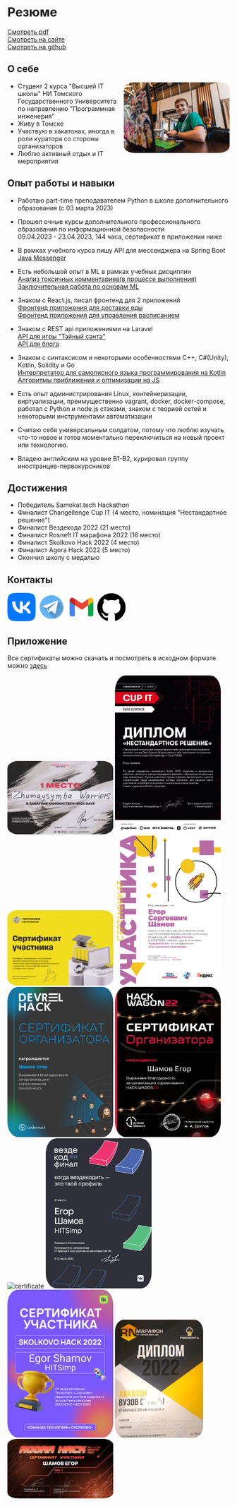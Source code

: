 # Резюме
[Смотреть pdf](https://shameoff.ru/cv.pdf)  
[Смотреть на сайте](https://shameoff.ru/)  
[Смотреть на github](https://github.com/shameoff/CV)

## О себе
<img src="resources/img/myphoto.jpg" alt= “myphoto.jpg” width="240" style="float: right; border-radius:10%">

* Студент 2 курса "Высшей IT школы" НИ Томского Государственного Университета по направлению "Программная инженерия"
* Живу в Томске
* Участвую в хакатонах, иногда в роли куратора со стороны организаторов
* Люблю активный отдых и IT мероприятия

## Опыт работы и навыки
* Работаю part-time преподавателем Python в школе дополнительного образования
 (с 03 марта 2023)

* Прошел очные курсы дополнительного профессионального образования по информационной безопасности  
09.04.2023 - 23.04.2023, 144 часа, сертификат в приложении ниже

* В рамках учебного курса пишу API для мессенджера на Spring Boot  
[Java Messenger](https://github.com/shameoff/Messenger_SpringLab)

* Есть небольшой опыт в ML в рамках учебных дисциплин  
[Анализ токсичных комментариев(в процессе выполнения)](https://github.com/shameoff/toxic_comments_ML_Lab1)  
[Заключительная работа по основам ML](https://github.com/shameoff/ML_lab_cosmos_titanic)

* Знаком с React.js, писал фронтенд для 2 приложений     
[Фронтенд приложения для доставки еды](https://github.com/shameoff/Delivery.Kushats)  
[Фронтенд приложения для управления расписанием](https://gitlab.com/outoftimeinc/frontend/outoftimefrontend)

* Знаком с REST api приложениями на Laravel  
[API для игры "Тайный санта"](https://github.com/shameoff/YaProfi2023_RestApi_For_Santa)  
[API для блога](https://github.com/shameoff/blogAPI)

* Знаком с синтаксисом и некоторыми особенностями C++, C#(Unity), Kotlin, Solidity и Go  
[Интерпретатор для самописного языка программирования на Kotlin](https://github.com/shameoff/Interpreter)  
[Алгоритмы приближения и оптимизации на JS](https://github.com/shameoff/HITs-6-module-Interesting-Algorithms)

* Есть опыт администрирования Linux, контейнеризации, виртуализации, преимущественно vagrant, docker, docker-compose, работал с Python и node.js стэками, знаком с теорией сетей и некоторыми инструментами автоматизации

* Считаю себя универсальным солдатом, потому что люблю изучать что-то новое и готов моментально переключиться на новый проект или технологию.

* Владею английским на уровне B1-B2, курировал группу иностранцев-первокурсников

## Достижения
* Победитель Samokat.tech Hackathon 
* Финалист Changellenge Cup IT (4 место, номинация "Нестандартное решение")
* Финалист Вездекода 2022 (21 место)
* Финалист Rosneft IT марафона 2022 (16 место)
* Финалист Skolkovo Hack 2022 (4 место)
* Финалист Agora Hack 2022 (5 место)
* Окончил школу с медалью  

## Контакты
<a href="https://vk.com/shameoff" rel="id138729111">![vk Егор Шамов](resources/img/icons/vk.png)</a>
<a href="https://t.me/shameoff" rel="@shameoff">![tg @shameoff](resources/img/icons/tg.png)</a>
<a href="mailto:eshamov030316@gmail.com" rel="eshamov030316@gmail.com">![eshamov030316@gmail.com](resources/img/icons/gmail.png)</a>
<a href="https://github.com/shameoff" rel="shameoff github">![tg @shameoff](resources/img/icons/github.png)</a>


## Приложение
Все сертификаты можно скачать и посмотреть в исходном формате можно [здесь](https://github.com/shameoff/CV/tree/main/img/certificates) 
<!-- Тут обязательно нужна пустая строка, иначе структура PDF будет работать неправильно -->

<img src="resources/img/certificates/Samokat.tech_Zhumaysymba_Warriors.png" alt= "certificate" width="240" style="border-radius:10%">
<img src="resources/img/certificates/Changellenge unusual solve Certificate.png" alt= "certificate" width="240" style="border-radius:10%">
<img src="resources/img/certificates/Tinkoff Certificate.png" alt= "certificate" width="240" style="border-radius:10%">
<img src="resources/img/certificates/YaProfi2023.png" alt= "certificate" width="240" style="border-radius:10%">
<img src="resources/img/certificates/DevRelOrganizer.png" alt= "certificate" width="240" style="border-radius:10%">
<img src="resources/img/certificates/HackWagonOrganizer.png" alt= "certificate" width="240" style="border-radius:10%">

<img src="resources/img/certificates/.png" alt= "certificate" width="240" style="border-radius:10%">
<img src="resources/img/certificates/HITSimp_Egor_Shamov.png" alt= "certificate" width="240" style="border-radius:10%">
<img src="resources/img/certificates/SkolkovoHack2022.png" alt= "certificate" width="240" style="border-radius:10%">
<img src="resources/img/certificates/RosneftMarathon.png" alt= "certificate" width="200" style="border-radius:10%">
<img src="resources/img/certificates/AgoraHack2022.png" alt= "certificate" width="240" style="border-radius:10%">